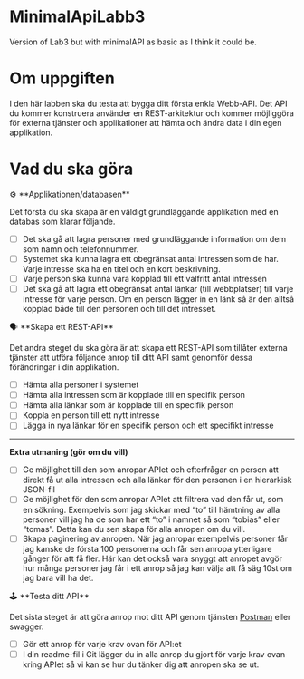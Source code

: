 # MinimalApiLabb3
Version of Lab3 but with minimalAPI as basic as I think it could be.
# Om uppgiften

I den här labben ska du testa att bygga ditt första enkla Webb-API. Det API du kommer konstruera använder en REST-arkitektur och kommer möjliggöra för externa tjänster och applikationer att hämta och ändra data i din egen applikation.

# Vad du ska göra

<aside>
⚙️ **Applikationen/databasen**

Det första du ska skapa är en väldigt grundläggande applikation med en databas som klarar följande.

- [ ]  Det ska gå att lagra personer med grundläggande information om dem som namn och telefonnummer.
- [ ]  Systemet ska kunna lagra ett obegränsat antal intressen som de har. Varje intresse ska ha en titel och en kort beskrivning.
- [ ]  Varje person ska kunna vara kopplad till ett valfritt antal intressen
- [ ]  Det ska gå att lagra ett obegränsat antal länkar (till webbplatser) till varje intresse för varje person. Om en person lägger in en länk så är den alltså kopplad både till den personen och till det intresset.
</aside>

<aside>
🗣 **Skapa ett REST-API**

Det andra steget du ska göra är att skapa ett REST-API som tillåter externa tjänster att utföra följande anrop till ditt API samt genomför dessa förändringar i din applikation.

- [ ]  Hämta alla personer i systemet
- [ ]  Hämta alla intressen som är kopplade till en specifik person
- [ ]  Hämta alla länkar som är kopplade till en specifik person
- [ ]  Koppla en person till ett nytt intresse
- [ ]  Lägga in nya länkar för en specifik person och ett specifikt intresse

---

**Extra utmaning (gör om du vill)**

- [ ]  Ge möjlighet till den som anropar APIet och efterfrågar en person att direkt få ut alla intressen och alla länkar för den personen i en hierarkisk JSON-fil
- [ ]  Ge möjlighet för den som anropar APIet att filtrera vad den får ut, som en sökning. Exempelvis som jag skickar med “to” till hämtning av alla personer vill jag ha de som har ett “to” i namnet så som “tobias” eller “tomas”. Detta kan du sen skapa för alla anropen om du vill.
- [ ]  Skapa paginering av anropen. När jag anropar exempelvis personer får jag kanske de första 100 personerna och får sen anropa ytterligare gånger för att få fler. Här kan det också vara snyggt att anropet avgör hur många personer jag får i ett anrop så jag kan välja att få säg 10st om jag bara vill ha det.
</aside>

<aside>
🕹️ **Testa ditt API**

Det sista steget är att göra anrop mot ditt API genom tjänsten [Postman](https://www.postman.com/) eller swagger. 

- [ ]  Gör ett anrop för varje krav ovan för API:et
- [ ]  I din readme-fil i Git lägger du in alla anrop du gjort för varje krav ovan kring APIet så vi kan se hur du tänker dig att anropen ska se ut.
</aside>

